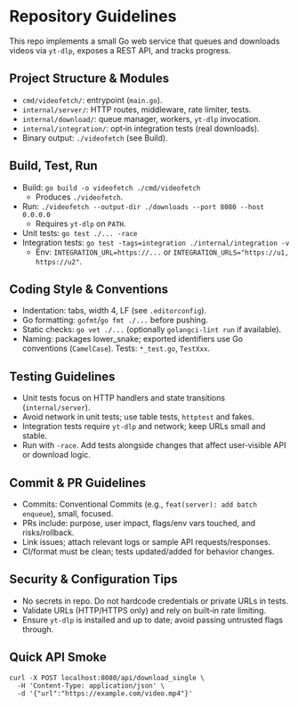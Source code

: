 # Repository Guidelines

This repo implements a small Go web service that queues and downloads videos via `yt-dlp`, exposes a REST API, and tracks progress.

## Project Structure & Modules
- `cmd/videofetch/`: entrypoint (`main.go`).
- `internal/server/`: HTTP routes, middleware, rate limiter, tests.
- `internal/download/`: queue manager, workers, `yt-dlp` invocation.
- `internal/integration/`: opt‑in integration tests (real downloads).
- Binary output: `./videofetch` (see Build).

## Build, Test, Run
- Build: `go build -o videofetch ./cmd/videofetch`
  - Produces `./videofetch`.
- Run: `./videofetch --output-dir ./downloads --port 8080 --host 0.0.0.0`
  - Requires `yt-dlp` on `PATH`.
- Unit tests: `go test ./... -race`
- Integration tests: `go test -tags=integration ./internal/integration -v`
  - Env: `INTEGRATION_URL=https://...` or `INTEGRATION_URLS="https://u1, https://u2"`.

## Coding Style & Conventions
- Indentation: tabs, width 4, LF (see `.editorconfig`).
- Go formatting: `gofmt`/`go fmt ./...` before pushing.
- Static checks: `go vet ./...` (optionally `golangci-lint run` if available).
- Naming: packages lower_snake; exported identifiers use Go conventions (`CamelCase`). Tests: `*_test.go`, `TestXxx`.

## Testing Guidelines
- Unit tests focus on HTTP handlers and state transitions (`internal/server`).
- Avoid network in unit tests; use table tests, `httptest` and fakes.
- Integration tests require `yt-dlp` and network; keep URLs small and stable.
- Run with `-race`. Add tests alongside changes that affect user‑visible API or download logic.

## Commit & PR Guidelines
- Commits: Conventional Commits (e.g., `feat(server): add batch enqueue`), small, focused.
- PRs include: purpose, user impact, flags/env vars touched, and risks/rollback.
- Link issues; attach relevant logs or sample API requests/responses.
- CI/format must be clean; tests updated/added for behavior changes.

## Security & Configuration Tips
- No secrets in repo. Do not hardcode credentials or private URLs in tests.
- Validate URLs (HTTP/HTTPS only) and rely on built‑in rate limiting.
- Ensure `yt-dlp` is installed and up to date; avoid passing untrusted flags through.

## Quick API Smoke
```
curl -X POST localhost:8080/api/download_single \
  -H 'Content-Type: application/json' \
  -d '{"url":"https://example.com/video.mp4"}'
```

